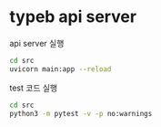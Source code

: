 # typeb api server


api server 실행
```bash
cd src
uvicorn main:app --reload
```


test 코드 실행
```bash
cd src
python3 -m pytest -v -p no:warnings
```
